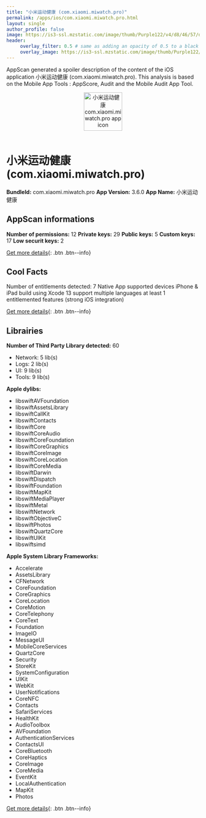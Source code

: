 ```yaml
---
title: "小米运动健康 (com.xiaomi.miwatch.pro)"
permalink: /apps/ios/com.xiaomi.miwatch.pro.html
layout: single
author_profile: false
image: https://is3-ssl.mzstatic.com/image/thumb/Purple122/v4/d8/46/57/d846579c-842f-b430-ebc4-b7dd720f17d2/AppIcon-0-0-1x_U007emarketing-0-0-0-7-0-0-sRGB-0-0-0-GLES2_U002c0-512MB-85-220-0-0.png/512x512bb.jpg
header: 
     overlay_filter: 0.5 # same as adding an opacity of 0.5 to a black background
     overlay_image: https://is3-ssl.mzstatic.com/image/thumb/Purple122/v4/d8/46/57/d846579c-842f-b430-ebc4-b7dd720f17d2/AppIcon-0-0-1x_U007emarketing-0-0-0-7-0-0-sRGB-0-0-0-GLES2_U002c0-512MB-85-220-0-0.png/512x512bb.jpg
---
```

AppScan generated a spoiler description of the content of the iOS application 小米运动健康 (com.xiaomi.miwatch.pro). This analysis is based on the Mobile App Tools : AppScore, Audit and the Mobile Audit App Tool.

  
  
<div style="text-align: center;"><img src="https://is3-ssl.mzstatic.com/image/thumb/Purple122/v4/d8/46/57/d846579c-842f-b430-ebc4-b7dd720f17d2/AppIcon-0-0-1x_U007emarketing-0-0-0-7-0-0-sRGB-0-0-0-GLES2_U002c0-512MB-85-220-0-0.png/512x512bb.jpg" width="100" height="100" alt="小米运动健康 com.xiaomi.miwatch.pro app icon"></div></br>
  
# 小米运动健康 (com.xiaomi.miwatch.pro)

**BundleId:** com.xiaomi.miwatch.pro
**App Version:** 3.6.0
**App Name:** 小米运动健康


## AppScan informations 

**Number of permissions:** 12
**Private keys:** 29
**Public keys:** 5
**Custom keys:** 17
**Low securit keys:** 2
  
[Get more details](/pricing.html){: .btn .btn--info}

## Cool Facts

Number of entitlements detected: 7
Native App
supported devices iPhone & iPad
build using Xcode 13
support multiple languages
at least 1 entitlemented features (strong iOS integration)
  
[Get more details](/pricing.html){: .btn .btn--info}

## Librairies 
**Number of Third Party Library detected:** 60
- Network: 5 lib(s)
- Logs: 2 lib(s)
- UI: 9 lib(s)
- Tools: 9 lib(s)

**Apple dylibs:**
- libswiftAVFoundation
- libswiftAssetsLibrary
- libswiftCallKit
- libswiftContacts
- libswiftCore
- libswiftCoreAudio
- libswiftCoreFoundation
- libswiftCoreGraphics
- libswiftCoreImage
- libswiftCoreLocation
- libswiftCoreMedia
- libswiftDarwin
- libswiftDispatch
- libswiftFoundation
- libswiftMapKit
- libswiftMediaPlayer
- libswiftMetal
- libswiftNetwork
- libswiftObjectiveC
- libswiftPhotos
- libswiftQuartzCore
- libswiftUIKit
- libswiftsimd


**Apple System Library Frameworks:**
- Accelerate
- AssetsLibrary
- CFNetwork
- CoreFoundation
- CoreGraphics
- CoreLocation
- CoreMotion
- CoreTelephony
- CoreText
- Foundation
- ImageIO
- MessageUI
- MobileCoreServices
- QuartzCore
- Security
- StoreKit
- SystemConfiguration
- UIKit
- WebKit
- UserNotifications
- CoreNFC
- Contacts
- SafariServices
- HealthKit
- AudioToolbox
- AVFoundation
- AuthenticationServices
- ContactsUI
- CoreBluetooth
- CoreHaptics
- CoreImage
- CoreMedia
- EventKit
- LocalAuthentication
- MapKit
- Photos


  
[Get more details](/pricing.html){: .btn .btn--info}

